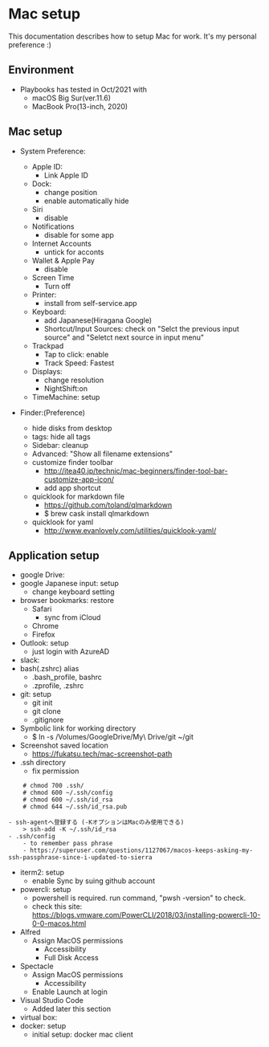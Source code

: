 
# Mac setup

This documentation describes how to setup Mac for work. It's my personal preference :)

## Environment
- Playbooks has tested in Oct/2021 with 
 	- macOS Big Sur(ver.11.6)
	- MacBook Pro(13-inch, 2020)

## Mac setup

- System Preference:
	- Apple ID:
		- Link Apple ID
	- Dock:
		- change position
		- enable automatically hide
	- Siri
		- disable
	- Notifications
		- disable for some app
	- Internet Accounts
		- untick for acconts
	- Wallet & Apple Pay
		- disable
	- Screen Time
		- Turn off
	- Printer:
		- install from self-service.app
	- Keyboard:
		- add Japanese(Hiragana Google)
		- Shortcut/Input Sources: check on "Selct the previous input source" and "Seletct next source in input menu"
	- Trackpad
		- Tap to click: enable
		- Track Speed: Fastest
	- Displays:
		- change resolution
		- NightShift:on
	- TimeMachine: setup

- Finder:(Preference)
	- hide disks from desktop
	- tags: hide all tags
	- Sidebar: cleanup
	- Advanced: "Show all filename extensions"
	- customize finder toolbar
		- http://itea40.jp/technic/mac-beginners/finder-tool-bar-customize-app-icon/
		- add app shortcut
	- quicklook for markdown file
		- https://github.com/toland/qlmarkdown
		- $ brew cask install qlmarkdown
	- quicklook for yaml
		- http://www.evanlovely.com/utilities/quicklook-yaml/


## Application setup

- google Drive:
- google Japanese input: setup
	- change keyboard setting
- browser bookmarks: restore
	- Safari
		- sync from iCloud
	- Chrome
	- Firefox
- Outlook: setup
	- just login with AzureAD
- slack:
- bash(.zshrc) alias
	- .bash_profile, bashrc
	- .zprofile, .zshrc
- git: setup
	- git init
	- git clone
	- .gitignore
- Symbolic link for working directory
	- $ ln -s /Volumes/GoogleDrive/My\ Drive/git ~/git
- Screenshot saved location
	- https://fukatsu.tech/mac-screenshot-path
- .ssh directory
	- fix permission
```
    # chmod 700 .ssh/
    # chmod 600 ~/.ssh/config
    # chmod 600 ~/.ssh/id_rsa
    # chmod 644 ~/.ssh/id_rsa.pub
```
    - ssh-agentへ登録する (-KオプションはMacのみ使用できる)
		> ssh-add -K ~/.ssh/id_rsa
	- .ssh/config
		- to remember pass phrase
		- https://superuser.com/questions/1127067/macos-keeps-asking-my-ssh-passphrase-since-i-updated-to-sierra
- iterm2: setup
	- enable Sync by suing github account
- powercli: setup
	- powershell is required. run command, "pwsh -version" to check.
	- check this site: https://blogs.vmware.com/PowerCLI/2018/03/installing-powercli-10-0-0-macos.html
- Alfred
	- Assign MacOS permissions
		- Accessibility
		- Full Disk Access
- Spectacle
	- Assign MacOS permissions
		- Accessibility
	- Enable Launch at login
- Visual Studio Code
	- Added later this section
- virtual box:
- docker: setup
	- initial setup: docker mac client
